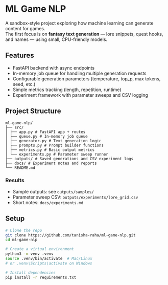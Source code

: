 # ML Game NLP

A sandbox-style project exploring how machine learning can generate content for games.  
The first focus is on **fantasy text generation** — lore snippets, quest hooks, and names — using small, CPU-friendly models.

## Features
- FastAPI backend with async endpoints
- In-memory job queue for handling multiple generation requests
- Configurable generation parameters (temperature, top_p, max tokens, seed, etc.)
- Simple metrics tracking (length, repetition, runtime)
- Experiment framework with parameter sweeps and CSV logging

## Project Structure
```
ml-game-nlp/
├── src/
│ ├── app.py # FastAPI app + routes
│ ├── queue.py # In-memory job queue
│ ├── generator.py # Text generation logic
│ ├── prompts.py # Prompt builder functions
│ ├── metrics.py # Basic output metrics
│ └── experiments.py # Parameter sweep runner
├── outputs/ # Saved generations and CSV experiment logs
├── docs/ # Experiment notes and reports
└── README.md
```

### Results
- Sample outputs: see `outputs/samples/`
- Parameter sweep CSV: `outputs/experiments/lore_grid.csv`
- Short notes: `docs/experiments.md`


## Setup
```bash
# Clone the repo
git clone https://github.com/tanisha-raha/ml-game-nlp.git
cd ml-game-nlp

# Create a virtual environment
python3 -m venv .venv
source .venv/bin/activate  # Mac/Linux
# or .venv\Scripts\activate on Windows

# Install dependencies
pip install -r requirements.txt

